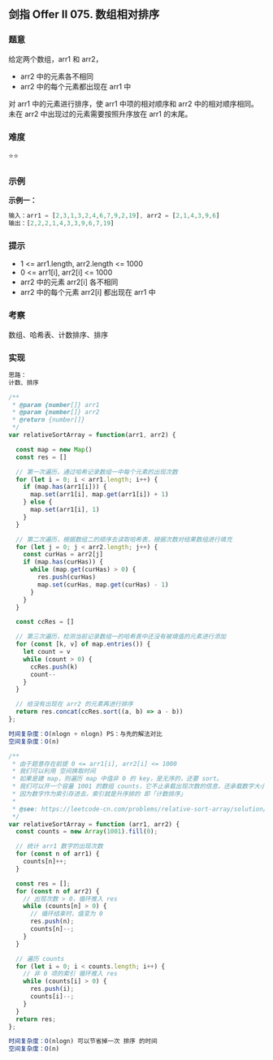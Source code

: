 

  ## 剑指 Offer II 075. 数组相对排序

  ### 题意

  给定两个数组，arr1 和 arr2，

  - arr2 中的元素各不相同
  - arr2 中的每个元素都出现在 arr1 中

  对 arr1 中的元素进行排序，使 arr1 中项的相对顺序和 arr2 中的相对顺序相同。  
  未在 arr2 中出现过的元素需要按照升序放在 arr1 的末尾。

  ### 难度

  ⭐⭐

  ### 示例

  **示例一：**

  ```javascript
  输入：arr1 = [2,3,1,3,2,4,6,7,9,2,19], arr2 = [2,1,4,3,9,6]
  输出：[2,2,2,1,4,3,3,9,6,7,19]
  ```

  ### 提示

  - 1 <= arr1.length, arr2.length <= 1000
  - 0 <= arr1[i], arr2[i] <= 1000
  - arr2 中的元素 arr2[i] 各不相同
  - arr2 中的每个元素 arr2[i] 都出现在 arr1 中

  ### 考察

  数组、哈希表、计数排序、排序

  ### 实现

  ```javascript
  思路：
  计数、排序

  /**
   * @param {number[]} arr1
   * @param {number[]} arr2
   * @return {number[]}
   */
  var relativeSortArray = function(arr1, arr2) {

    const map = new Map()
    const res = []

    // 第一次遍历，通过哈希记录数组一中每个元素的出现次数
    for (let i = 0; i < arr1.length; i++) {
      if (map.has(arr1[i])) {
        map.set(arr1[i], map.get(arr1[i]) + 1)
      } else {
        map.set(arr1[i], 1)
      }
    }

    // 第二次遍历，根据数组二的顺序去读取哈希表，根据次数对结果数组进行填充
    for (let j = 0; j < arr2.length; j++) {
      const curHas = arr2[j]
      if (map.has(curHas)) {
        while (map.get(curHas) > 0) {
          res.push(curHas)
          map.set(curHas, map.get(curHas) - 1)
        }
      }
    }

    const ccRes = []

    // 第三次遍历，检测当前记录数组一的哈希表中还没有被填值的元素进行添加
    for (const [k, v] of map.entries()) {
      let count = v
      while (count > 0) {
        ccRes.push(k)
        count--
      }
    }

    // 给没有出现在 arr2 的元素再进行排序
    return res.concat(ccRes.sort((a, b) => a - b))
  };

  时间复杂度：O(nlogn + nlogn) PS：与先的解法对比
  空间复杂度：O(n)

  /**
   * 由于题意存在前提 0 <= arr1[i], arr2[i] <= 1000
   * 我们可以利用 空间换取时间
   * 如果是建 map，则遍历 map 中值非 0 的 key，是无序的，还要 sort。
   * 我们可以开一个容量 1001 的数组 counts，它不止承载出现次数的信息，还承载数字大小的信息。
   * 因为数字作为索引存进去，索引就是升序排的 即「计数排序」
   *
   * @see: https://leetcode-cn.com/problems/relative-sort-array/solution/bu-shi-yong-sort-pai-xu-de-jie-fa-1122-shu-zu-de-x/
   */
  var relativeSortArray = function (arr1, arr2) {
    const counts = new Array(1001).fill(0);

    // 统计 arr1 数字的出现次数
    for (const n of arr1) {
      counts[n]++;
    }

    const res = [];
    for (const n of arr2) {
      // 出现次数 > 0，循环推入 res
      while (counts[n] > 0) {
        // 循环结束时，值变为 0
        res.push(n);	   
        counts[n]--;
      }
    }

    // 遍历 counts
    for (let i = 0; i < counts.length; i++) {
      // 非 0 项的索引 循环推入 res
      while (counts[i] > 0) {
        res.push(i);
        counts[i]--;
      }
    }
    return res;
  };

  时间复杂度：O(nlogn) 可以节省掉一次 排序 的时间
  空间复杂度：O(n)

  ```

